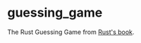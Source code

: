 # guessing_game
The Rust Guessing Game from [Rust's book](https://doc.rust-lang.org/book/2018-edition/ch02-00-guessing-game-tutorial.html).
